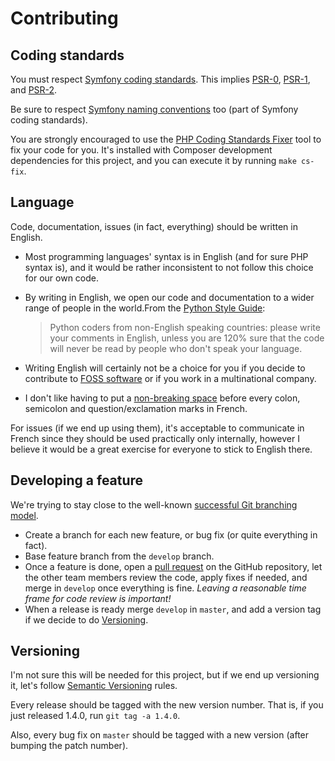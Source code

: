 Contributing
============

Coding standards
----------------

You must respect [Symfony coding standards]. This implies [PSR-0],
[PSR-1], and [PSR-2].

[Symfony coding standards]: http://symfony.com/doc/current/contributing/code/standards.html
[PSR-0]: http://www.php-fig.org/psr/psr-0/
[PSR-1]: http://www.php-fig.org/psr/psr-1/
[PSR-2]: http://www.php-fig.org/psr/psr-2/

Be sure to respect [Symfony naming conventions] too (part of Symfony
coding standards).

[Symfony naming conventions]: http://symfony.com/doc/current/contributing/code/conventions.html

You are strongly encouraged to use the [PHP Coding Standards Fixer] tool
to fix your code for you. It's installed with Composer development
dependencies for this project, and you can execute it by running `make
cs-fix`.

[PHP Coding Standards Fixer]: http://cs.sensiolabs.org/

Language
--------

Code, documentation, issues (in fact, everything) should be written in
English.

*   Most programming languages' syntax is in English (and for sure PHP
    syntax is), and it would be rather inconsistent to not follow this
    choice for our own code.

*   By writing in English, we open our code and documentation to a wider
    range of people in the world.From the [Python Style Guide]:

    > Python coders from non-English speaking countries: please write
    > your comments in English, unless you are 120% sure that the code
    > will never be read by people who don't speak your language.

*   Writing English will certainly not be a choice for you if you decide
    to contribute to [FOSS software] or if you work in a multinational
    company.

*   I don't like having to put a [non-breaking space] before every
    colon, semicolon and question/exclamation marks in French.

[Python Style Guide]: https://www.python.org/dev/peps/pep-0008/
[FOSS software]: https://en.wikipedia.org/wiki/Free_and_open-source_software
[non-breaking space]: https://en.wikipedia.org/wiki/Non-breaking_space

For issues (if we end up using them), it's acceptable to communicate in
French since they should be used practically only internally, however I
believe it would be a great exercise for everyone to stick to English
there.

Developing a feature
--------------------

We're trying to stay close to the well-known [successful Git branching
model][sgbm].

*   Create a branch for each new feature, or bug fix (or quite
    everything in fact).
*   Base feature branch from the `develop` branch.
*   Once a feature is done, open a [pull request] on the GitHub
    repository, let the other team members review the code, apply fixes
    if needed, and merge in `develop` once everything is fine. *Leaving
    a reasonable time frame for code review is important!*
*   When a release is ready  merge `develop` in `master`, and add a
    version tag if we decide to do [Versioning](#versioning).

[sgbm]: http://nvie.com/posts/a-successful-git-branching-model/
[pull request]: https://help.github.com/articles/using-pull-requests/

Versioning
----------

I'm not sure this will be needed for this project, but if we end up
versioning it, let's follow [Semantic Versioning] rules.

[Semantic Versioning]: http://semver.org/

Every release should be tagged with the new version number. That is, if
you just released 1.4.0, run `git tag -a 1.4.0`.

Also, every bug fix on `master` should be tagged with a new version
(after bumping the patch number).

